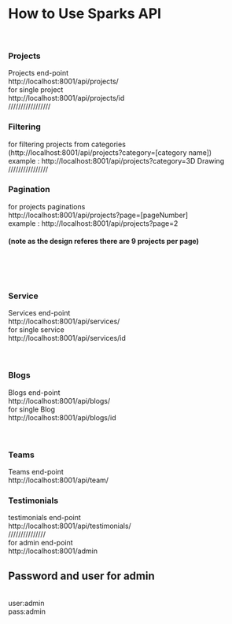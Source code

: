 <h1>How to Use Sparks API</h1> <br/>
<h3>Projects</h3>
Projects end-point<br/>
http://localhost:8001/api/projects/<br/>
for single project<br/>
http://localhost:8001/api/projects/id<br/>
/////////////////<br/>
<h3>Filtering</h3>
for filtering projects from categories<br/>
(http://localhost:8001/api/projects?category=[category name])<br/>
example : http://localhost:8001/api/projects?category=3D Drawing<br/>
////////////////<br/>
<h3>Pagination</h3>
for projects paginations<br/>
http://localhost:8001/api/projects?page=[pageNumber]<br/>
example : http://localhost:8001/api/projects?page=2 <br/>

<h4>(note as the design referes there are 9 projects per page)</h4><br/>
<br/><br/>
<h3>Service</h3>
Services end-point<br/>
http://localhost:8001/api/services/<br/>
for single service<br/>
http://localhost:8001/api/services/id<br/>
<br/><br/>
<h3>Blogs</h3>
Blogs end-point<br/>
http://localhost:8001/api/blogs/<br/>
for single Blog<br/>
http://localhost:8001/api/blogs/id<br/>
<br/><br/>
<h3>Teams</h3>
Teams end-point<br/>
http://localhost:8001/api/team/<br/>
<h3>Testimonials</h3>
testimonials end-point<br/>
http://localhost:8001/api/testimonials/<br/>
///////////////<br/>
for admin end-point<br/>
http://localhost:8001/admin<br/>
<h2>Password and user for admin</h2><br/>
user:admin <br/>
pass:admin <br/>






